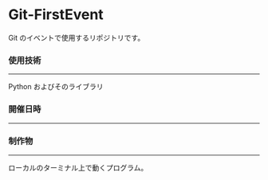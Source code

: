 # Git-FirstEvent

Git のイベントで使用するリポジトリです。

### 使用技術

---

Python およびそのライブラリ

### 開催日時

---



### 制作物

---

ローカルのターミナル上で動くプログラム。
